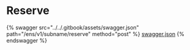 # Reserve

{% swagger src="../../.gitbook/assets/swagger.json" path="/ens/v1/subname/reserve" method="post" %}
[swagger.json](../../.gitbook/assets/swagger.json)
{% endswagger %}
